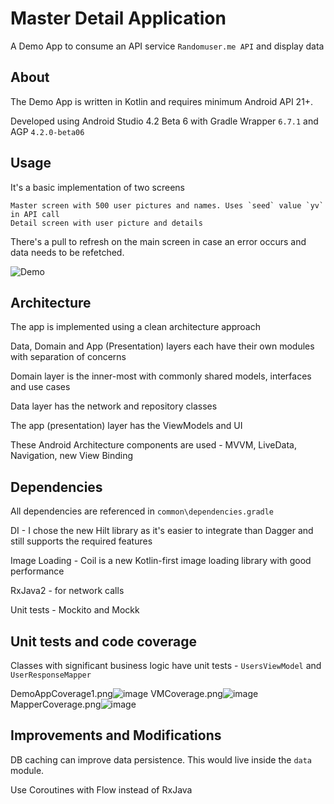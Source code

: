 # Master Detail Application

A Demo App to consume an API service `Randomuser.me API` and display data

## About

The Demo App is written in Kotlin and requires minimum Android API 21+.

Developed using Android Studio 4.2 Beta 6 with Gradle Wrapper `6.7.1` and AGP `4.2.0-beta06`

## Usage

It's a basic implementation of two screens 

    Master screen with 500 user pictures and names. Uses `seed` value `yv` in API call
    Detail screen with user picture and details 

There's a pull to refresh on the main screen in case an error occurs and data needs to be refetched.



![Demo](https://user-images.githubusercontent.com/1098487/111902517-c3ee3480-8a35-11eb-95e2-540f5fd77a8a.gif)

## Architecture

The app is implemented using a clean architecture approach 

Data, Domain and App (Presentation) layers each have their own modules with separation of concerns

Domain layer is the inner-most with commonly shared models, interfaces and use cases

Data layer has the network and repository classes

The app (presentation) layer has the ViewModels and UI

These Android Architecture components are used - MVVM, LiveData, Navigation, new View Binding

## Dependencies

All dependencies are referenced in `common\dependencies.gradle` 

DI - I chose the new Hilt library as it's easier to integrate than Dagger and still supports the required features

Image Loading - Coil is a new Kotlin-first image loading library with good performance

RxJava2 - for network calls

Unit tests - Mockito and Mockk

## Unit tests and code coverage

Classes with significant business logic have unit tests - `UsersViewModel` and `UserResponseMapper`

DemoAppCoverage1.png![image](https://user-images.githubusercontent.com/1098487/111901857-51c82080-8a32-11eb-8343-18c5073ad0de.png)
VMCoverage.png![image](https://user-images.githubusercontent.com/1098487/111901862-61476980-8a32-11eb-8c82-ed3cb2040c02.png)
MapperCoverage.png![image](https://user-images.githubusercontent.com/1098487/111901863-64daf080-8a32-11eb-97aa-8e56c76862f6.png)


## Improvements and Modifications

DB caching can improve data persistence. This would live inside the `data` module.

Use Coroutines with Flow instead of RxJava


